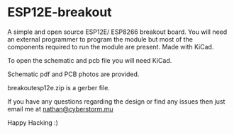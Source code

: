 # ESP12E-breakout
A simple and open source ESP12E/ ESP8266 breakout board. You will need an external programmer to program the module but most of the components required to run the module are present. Made with KiCad.

To open the schematic and pcb file you will need KiCad.

Schematic pdf and PCB photos are provided.


breakoutesp12e.zip is a gerber file.


If you have any questions regarding the design or find any issues then just email me at nathan@cyberstorm.mu

Happy Hacking :)
